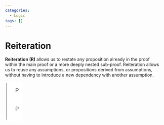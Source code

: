 ```yaml
---
categories:
  - Logic
tags: []
---
```


# Reiteration

**Reiteration (R)** allows us to restate any proposition already in the proof within the main proof or a more deeply nested sub-proof. Reiteration allows us to reuse any assumptions, or propositions derived from assumptions, without having to introduce a new dependency with another assumption.

![](/_img/reiteration.png)
